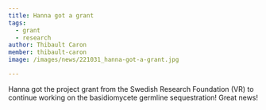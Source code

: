 ```yaml
---
title: Hanna got a grant
tags:
  - grant
  - research
author: Thibault Caron
member: thibault-caron
image: /images/news/221031_hanna-got-a-grant.jpg

---
```


Hanna got the project grant from the Swedish Research Foundation (VR) to continue working on the basidiomycete germline sequestration! Great news!
